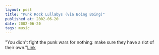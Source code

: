 ```yaml
---
layout: post
title: "Punk Rock Lullabys (via Boing Boing)"
published_at: 2002-06-20
date: 2002-06-20
tags: music
---
```


"You didn't fight the punk wars for nothing: make sure they have a riot of their own."[Link](http://www.punkrockbaby.com/)  